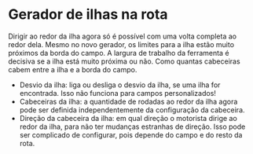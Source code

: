 # Gerador de ilhas na rota


Dirigir ao redor da ilha agora só é possível com uma volta completa ao redor dela.
Mesmo no novo gerador, os limites para a ilha estão muito próximos da borda do campo.
A largura de trabalho da ferramenta é decisiva se a ilha está muito próxima ou não.
Como quantas cabeceiras cabem entre a ilha e a borda do campo.



- Desvio da ilha: liga ou desliga o desvio da ilha, se uma ilha for encontrada. Isso não funciona para campos personalizados!
- Cabeceiras da ilha: a quantidade de rodadas ao redor da ilha agora pode ser definida independentemente da configuração da cabeceira.
- Direção da cabeceira da ilha: em qual direção o motorista dirige ao redor da ilha, para não ter mudanças estranhas de direção. Isso pode ser complicado de configurar, pois depende do campo e do resto da rota.


